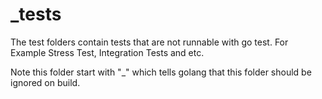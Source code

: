 # _tests

The test folders contain tests that are not runnable with go test.
For Example Stress Test, Integration Tests and etc.

Note this folder start with "_" which tells golang that this folder should be ignored on build.
